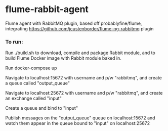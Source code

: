 # flume-rabbit-agent
Flume agent with RabbitMQ plugin, based off probablyfine/flume, integrating https://github.com/jcustenborder/flume-ng-rabbitmq plugin

### To run:
Run ./build.sh to download, compile and package Rabbit module, and to build Flume Docker image with Rabbit module baked in.

Run docker-compose up

Navigate to localhost:15672 with username and p/w "rabbitmq", and create a queue called "output_queue"

Navigate to localhost:25672 with username and p/w "rabbitmq", and create an exchange called "input"

Create a queue and bind to "input"


Publish messages on the "output_queue" queue on localhost:15672 and watch them appear in the queue bound to "input" on localhost:25672